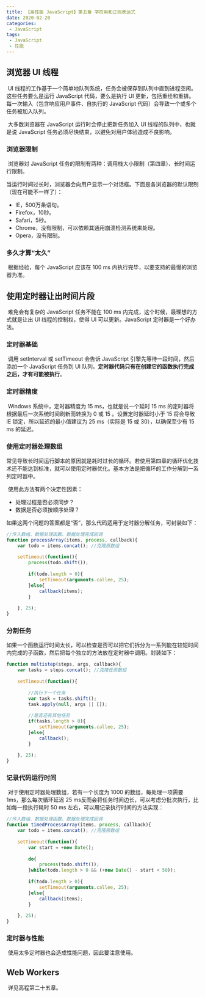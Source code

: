 ```yaml
---
title: 【高性能 JavaScript】第五章 字符串和正则表达式
date: 2020-02-20
categories:
 - JavaScript
tags:
 - JavaScript
 - 性能
---
```


## 浏览器 UI 线程

​		UI 线程的工作基于一个简单地队列系统，任务会被保存到队列中直到进程空闲。这些任务要么是运行 JavaScript 代码，要么是执行 UI 更新，包括重绘和重排。每一次输入（包含响应用户事件、自执行的 JavaScript 代码）会导致一个或多个任务被加入队列。

​		大多数浏览器在 JavaScript 运行时会停止把新任务加入 UI 线程的队列中，也就是说 JavaScript 任务必须尽快结束，以避免对用户体验造成不良影响。

### 浏览器限制

​		浏览器对 JavaScript 任务的限制有两种：调用栈大小限制（第四章）、长时间运行限制。

​		当运行时间过长时，浏览器会向用户显示一个对话框。下面是各浏览器的默认限制（现在可能不一样了）：

- IE，500万条语句。
- Firefox，10秒。
- Safari，5秒。
- Chrome，没有限制，可以依赖其通用崩溃检测系统来处理。
- Opera，没有限制。

### 多久才算“太久”

​		根据经验，每个 JavaScript 应该在 100 ms 内执行完毕，以要支持的最慢的浏览器为准。



## 使用定时器让出时间片段

​		难免会有复杂的 JavaScript 任务不能在 100 ms 内完成，这个时候，最理想的方式就是让出 UI 线程的控制权，使得 UI 可以更新。JavaScript 定时器是一个好办法。

### 定时器基础

​		调用 setInterval 或 setTimeout 会告诉 JavaScript 引擎先等待一段时间，然后添加一个 JavaScript 任务到 UI 队列。**定时器代码只有在创建它的函数执行完成之后，才有可能被执行**。

### 定时器精度

​		Windows 系统中，定时器精度为 15 ms，也就是说一个延时 15 ms 的定时器将根据最后一次系统时间刷新而转换为 0 或 15 。设置定时器延时小于 15 将会导致 IE 锁定，所以延迟的最小值建议为 25 ms（实际是 15 或 30），以确保至少有 15 ms 的延迟。

### 使用定时器处理数组

​		常见导致长时间运行脚本的原因就是耗时过长的循环。若使用第四章的循环优化技术还不能达到标准，就可以使用定时器优化。基本方法是把循环的工作分解到一系列定时器中。

​		使用此方法有两个决定性因素：

- 处理过程是否必须同步？
- 数据是否必须按顺序处理？

​        如果这两个问题的答案都是“否”，那么代码适用于定时器分解任务，可封装如下：

```javascript
//传入数组、数据处理函数、数据处理完成回调
function processArray(items, process, callback){
    var todo = items.concat(); //克隆原数组
    
    setTimeout(function(){
        process(todo.shift());
        
        if(todo.length > 0){
            setTimeout(arguments.callee, 25);
        }else{
            callback(items);
        }
        
    }, 25);
}
```

### 分割任务

​		如果一个函数运行时间太长，可以检查是否可以把它们拆分为一系列能在较短时间内完成的子函数，然后把每个独立的方法放在定时器中调用。封装如下：

```javascript
function multistep(steps, args, callback){
    var tasks = steps.concat(); //克隆任务数组
    
    setTimeout(function(){
        
        //执行下一个任务
        var task = tasks.shift();
        task.apply(null, args || []);
        
        //是否还有其他任务
        if(tasks.length > 0){
            setTimeout(arguments.callee, 25);
        }else{
            callback();
        }
        
    }, 25);
}
```

### 记录代码运行时间

​		对于使用定时器处理数组，若有一个长度为 1000 的数组，每处理一项需要 1ms，那么每次循环延迟 25 ms反而会将任务时间边长，可以考虑分批次执行，比如每一段执行耗时 50 ms 左右，可以用记录执行时间的方法实现：

```javascript
//传入数组、数据处理函数、数据处理完成回调
function timedProcessArray(items, process, callback){
    var todo = items.concat(); //克隆原数组
    
    setTimeout(function(){
        var start = +new Date();
        
        do{
            process(todo.shift());
        }while(todo.length > 0 && (+new Date() - start < 50));
        
        if(todo.length > 0){
            setTimeout(arguments.callee, 25);
        }else{
            callback(items);
        }
        
    }, 25);
}
```

### 定时器与性能

​		使用太多定时器也会造成性能问题，因此要注意使用。



## Web Workers

​		详见高程第二十五章。